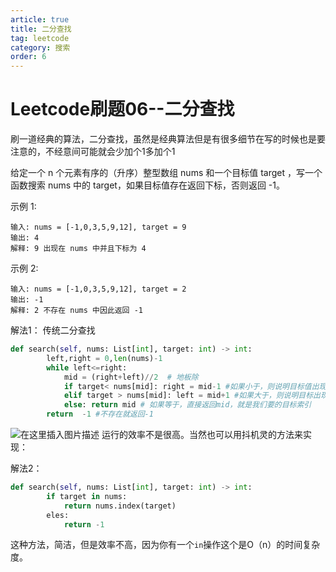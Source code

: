 ```yaml
---
article: true
title: 二分查找
tag: leetcode
category: 搜索
order: 6
---
```

# Leetcode刷题06--二分查找
刷一道经典的算法，二分查找，虽然是经典算法但是有很多细节在写的时候也是要注意的，不经意间可能就会少加个1多加个1

给定一个 n 个元素有序的（升序）整型数组 nums 和一个目标值 target  ，写一个函数搜索 nums 中的 target，如果目标值存在返回下标，否则返回 -1。


示例 1:
```
输入: nums = [-1,0,3,5,9,12], target = 9
输出: 4
解释: 9 出现在 nums 中并且下标为 4
```
示例 2:
```
输入: nums = [-1,0,3,5,9,12], target = 2
输出: -1
解释: 2 不存在 nums 中因此返回 -1
```

解法1：
传统二分查找
```Python
def search(self, nums: List[int], target: int) -> int:
		left,right = 0,len(nums)-1
		while left<=right:
			mid = (right+left)//2  # 地板除
			if target< nums[mid]: right = mid-1 #如果小于，则说明目标值出现在mid的左侧
			elif target > nums[mid]: left = mid+1 #如果大于，则说明目标出现在mid的右侧
			else: return mid # 如果等于，直接返回mid，就是我们要的目标索引
		return	-1 #不存在就返回-1

```
![在这里插入图片描述](https://img-blog.csdnimg.cn/20200530135114938.png)
运行的效率不是很高。当然也可以用抖机灵的方法来实现：

解法2：
```Python
def search(self, nums: List[int], target: int) -> int:
		if target in nums:
			return nums.index(target)
		eles:
			return -1
```
这种方法，简洁，但是效率不高，因为你有一个``in``操作这个是O（n）的时间复杂度。